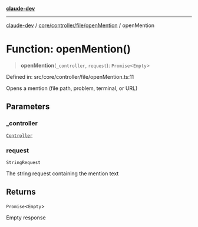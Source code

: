 [**claude-dev**](../../../../../README.md)

***

[claude-dev](../../../../../README.md) / [core/controller/file/openMention](../README.md) / openMention

# Function: openMention()

> **openMention**(`_controller`, `request`): `Promise`\<`Empty`\>

Defined in: src/core/controller/file/openMention.ts:11

Opens a mention (file path, problem, terminal, or URL)

## Parameters

### \_controller

[`Controller`](../../../classes/Controller.md)

### request

`StringRequest`

The string request containing the mention text

## Returns

`Promise`\<`Empty`\>

Empty response
